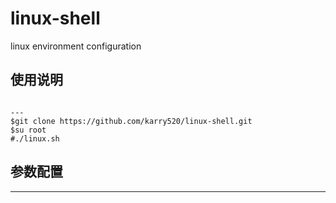 # linux-shell
linux environment configuration 
## 使用说明
~~~

---
$git clone https://github.com/karry520/linux-shell.git
$su root
#./linux.sh
~~~
## 参数配置

---
~~~

~~~
